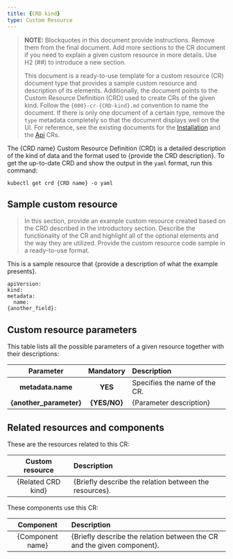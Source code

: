 ```yaml
---
title: {CRD kind}
type: Custom Resource
---
```


> **NOTE:** Blockquotes in this document provide instructions. Remove them from the final document. Add more sections to the CR document if you need to explain a given custom resource in more details. Use H2 (##) to introduce a new section.
>
> This document is a ready-to-use template for a custom resource (CR) document type that provides a sample custom resource and description of its elements. Additionally, the document points to the Custom Resource Definition (CRD) used to create CRs of the given kind. Follow the `{000}-cr-{CRD-kind}.md` convention to name the document. If there is only one document of a certain type, remove the `type` metadata completely so that the document displays well on the UI.
For reference, see the existing documents for the [Installation](https://github.com/kyma-project/kyma/blob/master/docs/kyma/docs/040-cr-installation.md) and the [Api](https://github.com/kyma-project/kyma/blob/master/docs/api-gateway/docs/011-cr-api.md) CRs.

The {CRD name} Custom Resource Definition (CRD) is a detailed description of the kind of data and the format used to {provide the CRD description}. To get the up-to-date CRD and show the output in the `yaml` format, run this command:

```
kubectl get crd {CRD name} -o yaml
```

## Sample custom resource

> In this section, provide an example custom resource created based on the CRD described in the introductory section. Describe the functionality of the CR and highlight all of the optional elements and the way they are utilized.
Provide the custom resource code sample in a ready-to-use format.

This is a sample resource that {provide a description of what the example presents}.

```
apiVersion:
kind:
metadata:
  name:
{another_field}:
```

## Custom resource parameters

This table lists all the possible parameters of a given resource together with their descriptions:


| Parameter   |      Mandatory      |  Description |
|:----------:|:-------------:|:------|
| **metadata.name** |    **YES**   | Specifies the name of the CR. |
| **{another_parameter}** |    **{YES/NO}**   | {Parameter description} |


## Related resources and components

These are the resources related to this CR:

| Custom resource |   Description |
|:----------:|:------|
| {Related CRD kind} |  {Briefly describe the relation between the resources}. |

These components use this CR:

| Component   |   Description |
|:----------:|:------|
| {Component name} |  {Briefly describe the relation between the CR and the given component}. |
